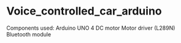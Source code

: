 # Voice_controlled_car_arduino

Components used:
Arduino UNO
4 DC motor
Motor driver (L289N)
Bluetooth module
